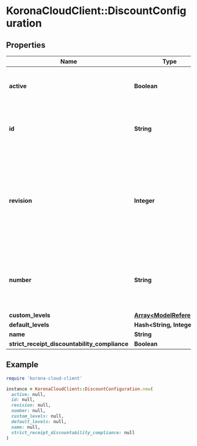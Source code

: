 # KoronaCloudClient::DiscountConfiguration

## Properties

| Name | Type | Description | Notes |
| ---- | ---- | ----------- | ----- |
| **active** | **Boolean** | indicates whether the object is active for use or not | [optional][readonly] |
| **id** | **String** | global object uuid (xxxxxxxx-xxxx-xxxx-xxxx-xxxxxxxxxxxx) | [optional] |
| **revision** | **Integer** | the revision number of the object. revision numbers are unique per object-type. there is is no object of the same type with identical revision numbers. | [optional][readonly] |
| **number** | **String** | number of the object, like it is set in backoffice; will be removed when active&#x3D;false | [optional] |
| **custom_levels** | [**Array&lt;ModelReference&gt;**](ModelReference.md) |  | [optional] |
| **default_levels** | **Hash&lt;String, Integer&gt;** |  | [optional] |
| **name** | **String** |  | [optional] |
| **strict_receipt_discountability_compliance** | **Boolean** |  | [optional] |

## Example

```ruby
require 'korona-cloud-client'

instance = KoronaCloudClient::DiscountConfiguration.new(
  active: null,
  id: null,
  revision: null,
  number: null,
  custom_levels: null,
  default_levels: null,
  name: null,
  strict_receipt_discountability_compliance: null
)
```

